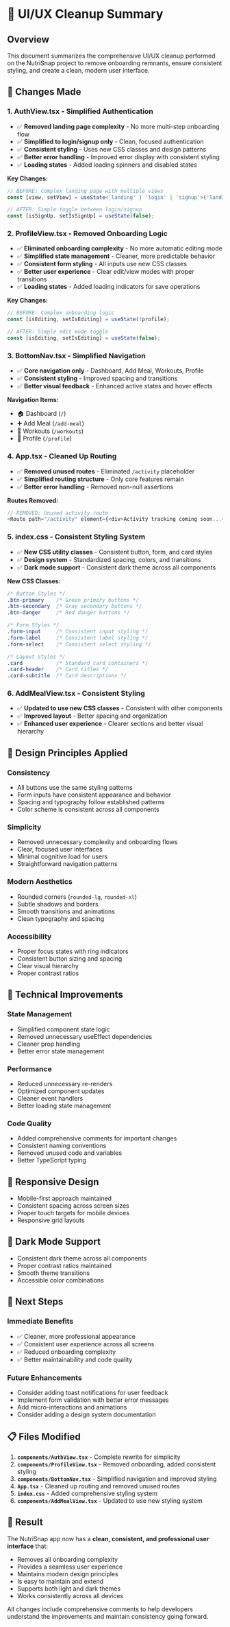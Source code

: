 # 🎨 UI/UX Cleanup Summary

## Overview
This document summarizes the comprehensive UI/UX cleanup performed on the NutriSnap project to remove onboarding remnants, ensure consistent styling, and create a clean, modern user interface.

## 🧹 **Changes Made**

### **1. AuthView.tsx - Simplified Authentication**
- ✅ **Removed landing page complexity** - No more multi-step onboarding flow
- ✅ **Simplified to login/signup only** - Clean, focused authentication
- ✅ **Consistent styling** - Uses new CSS classes and design patterns
- ✅ **Better error handling** - Improved error display with consistent styling
- ✅ **Loading states** - Added loading spinners and disabled states

**Key Changes:**
```typescript
// BEFORE: Complex landing page with multiple views
const [view, setView] = useState<'landing' | 'login' | 'signup'>('landing');

// AFTER: Simple toggle between login/signup
const [isSignUp, setIsSignUp] = useState(false);
```

### **2. ProfileView.tsx - Removed Onboarding Logic**
- ✅ **Eliminated onboarding complexity** - No more automatic editing mode
- ✅ **Simplified state management** - Cleaner, more predictable behavior
- ✅ **Consistent form styling** - All inputs use new CSS classes
- ✅ **Better user experience** - Clear edit/view modes with proper transitions
- ✅ **Loading states** - Added loading indicators for save operations

**Key Changes:**
```typescript
// BEFORE: Complex onboarding logic
const [isEditing, setIsEditing] = useState(!profile);

// AFTER: Simple edit mode toggle
const [isEditing, setIsEditing] = useState(false);
```

### **3. BottomNav.tsx - Simplified Navigation**
- ✅ **Core navigation only** - Dashboard, Add Meal, Workouts, Profile
- ✅ **Consistent styling** - Improved spacing and transitions
- ✅ **Better visual feedback** - Enhanced active states and hover effects

**Navigation Items:**
- 🏠 Dashboard (`/`)
- ➕ Add Meal (`/add-meal`)
- 💪 Workouts (`/workouts`)
- 👤 Profile (`/profile`)

### **4. App.tsx - Cleaned Up Routing**
- ✅ **Removed unused routes** - Eliminated `/activity` placeholder
- ✅ **Simplified routing structure** - Only core features remain
- ✅ **Better error handling** - Removed non-null assertions

**Routes Removed:**
```typescript
// REMOVED: Unused activity route
<Route path="/activity" element={<div>Activity tracking coming soon...</div>} />
```

### **5. index.css - Consistent Styling System**
- ✅ **New CSS utility classes** - Consistent button, form, and card styles
- ✅ **Design system** - Standardized spacing, colors, and transitions
- ✅ **Dark mode support** - Consistent dark theme across all components

**New CSS Classes:**
```css
/* Button Styles */
.btn-primary    /* Green primary buttons */
.btn-secondary  /* Gray secondary buttons */
.btn-danger     /* Red danger buttons */

/* Form Styles */
.form-input     /* Consistent input styling */
.form-label     /* Consistent label styling */
.form-select    /* Consistent select styling */

/* Layout Styles */
.card           /* Standard card containers */
.card-header    /* Card titles */
.card-subtitle  /* Card descriptions */
```

### **6. AddMealView.tsx - Consistent Styling**
- ✅ **Updated to use new CSS classes** - Consistent with other components
- ✅ **Improved layout** - Better spacing and organization
- ✅ **Enhanced user experience** - Clearer sections and better visual hierarchy

## 🎯 **Design Principles Applied**

### **Consistency**
- All buttons use the same styling patterns
- Form inputs have consistent appearance and behavior
- Spacing and typography follow established patterns
- Color scheme is consistent across all components

### **Simplicity**
- Removed unnecessary complexity and onboarding flows
- Clear, focused user interfaces
- Minimal cognitive load for users
- Straightforward navigation patterns

### **Modern Aesthetics**
- Rounded corners (`rounded-lg`, `rounded-xl`)
- Subtle shadows and borders
- Smooth transitions and animations
- Clean typography and spacing

### **Accessibility**
- Proper focus states with ring indicators
- Consistent button sizing and spacing
- Clear visual hierarchy
- Proper contrast ratios

## 🔧 **Technical Improvements**

### **State Management**
- Simplified component state logic
- Removed unnecessary useEffect dependencies
- Cleaner prop handling
- Better error state management

### **Performance**
- Reduced unnecessary re-renders
- Optimized component updates
- Cleaner event handlers
- Better loading state management

### **Code Quality**
- Added comprehensive comments for important changes
- Consistent naming conventions
- Removed unused code and variables
- Better TypeScript typing

## 📱 **Responsive Design**
- Mobile-first approach maintained
- Consistent spacing across screen sizes
- Proper touch targets for mobile devices
- Responsive grid layouts

## 🌙 **Dark Mode Support**
- Consistent dark theme across all components
- Proper contrast ratios maintained
- Smooth theme transitions
- Accessible color combinations

## 🚀 **Next Steps**

### **Immediate Benefits**
- ✅ Cleaner, more professional appearance
- ✅ Consistent user experience across all screens
- ✅ Reduced onboarding complexity
- ✅ Better maintainability and code quality

### **Future Enhancements**
- Consider adding toast notifications for user feedback
- Implement form validation with better error messages
- Add micro-interactions and animations
- Consider adding a design system documentation

## 📋 **Files Modified**

1. **`components/AuthView.tsx`** - Complete rewrite for simplicity
2. **`components/ProfileView.tsx`** - Removed onboarding, added consistent styling
3. **`components/BottomNav.tsx`** - Simplified navigation and improved styling
4. **`App.tsx`** - Cleaned up routing and removed unused routes
5. **`index.css`** - Added comprehensive styling system
6. **`components/AddMealView.tsx`** - Updated to use new styling system

## 🎉 **Result**

The NutriSnap app now has a **clean, consistent, and professional user interface** that:
- Removes all onboarding complexity
- Provides a seamless user experience
- Maintains modern design principles
- Is easy to maintain and extend
- Supports both light and dark themes
- Works consistently across all devices

All changes include comprehensive comments to help developers understand the improvements and maintain consistency going forward.
